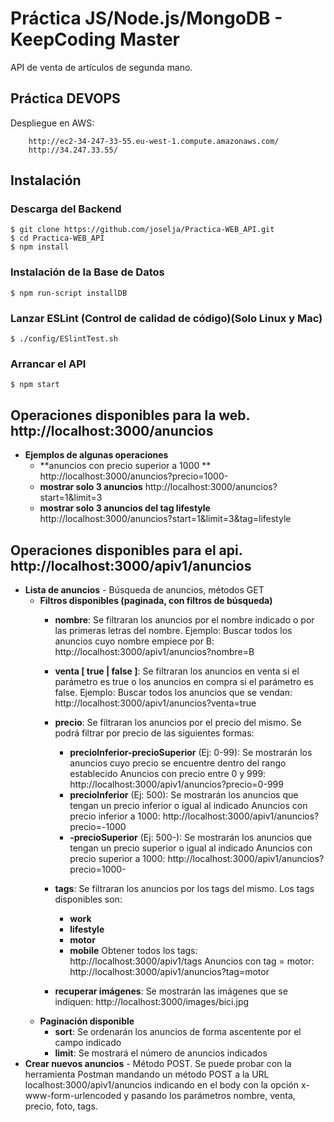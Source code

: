 <h1>Práctica JS/Node.js/MongoDB - KeepCoding Master</h1>

API de venta de artículos de segunda mano.

## Práctica DEVOPS
Despliegue en AWS: 

		http://ec2-34-247-33-55.eu-west-1.compute.amazonaws.com/  
		http://34.247.33.55/


## Instalación
### Descarga del Backend
	$ git clone https://github.com/joselja/Practica-WEB_API.git
	$ cd Practica-WEB_API
	$ npm install
	
### Instalación de la Base de Datos
	$ npm run-script installDB

### Lanzar ESLint (Control de calidad de código)(Solo Linux y Mac)
	$ ./config/ESlintTest.sh

### Arrancar el API
	$ npm start

## Operaciones disponibles para la web. http://localhost:3000/anuncios
- **Ejemplos de algunas operaciones**
	* **anuncios con precio superior a 1000 ** http://localhost:3000/anuncios?precio=1000-
	* **mostrar solo 3 anuncios** http://localhost:3000/anuncios?start=1&limit=3
	* **mostrar solo 3 anuncios del tag lifestyle** http://localhost:3000/anuncios?start=1&limit=3&tag=lifestyle
	
## Operaciones disponibles para el api. http://localhost:3000/apiv1/anuncios
- **Lista de anuncios** - Búsqueda de anuncios, métodos GET
    - **Filtros disponibles (paginada, con filtros de búsqueda)**
        * **nombre**: Se filtraran los anuncios por el nombre indicado o por las primeras letras del nombre.
                        Ejemplo: Buscar todos los anuncios cuyo nombre empiece por B:
                        http://localhost:3000/apiv1/anuncios?nombre=B

        * **venta [ true | false ]**: Se filtraran los anuncios en venta si el parámetro es true o los anuncios en compra si el parámetro es false.
                        Ejemplo: Buscar todos los anuncios que se vendan:
                        http://localhost:3000/apiv1/anuncios?venta=true

        * **precio**: Se filtraran los anuncios por el precio del mismo. Se podrá filtrar por precio de las siguientes formas:
            * **precioInferior-precioSuperior** (Ej: 0-99): Se mostrarán los anuncios cuyo precio se encuentre dentro del rango establecido
                Anuncios con precio entre 0 y 999:
                http://localhost:3000/apiv1/anuncios?precio=0-999
            * **precioInferior** (Ej: 500): Se mostrarán los anuncios que tengan un precio inferior o igual al indicado
                Anuncios con precio inferior a 1000:
                http://localhost:3000/apiv1/anuncios?precio=-1000
            * **-precioSuperior** (Ej: 500-): Se mostrarán los anuncios que tengan un precio superior o igual al indicado
                Anuncios con precio superior a 1000:
                http://localhost:3000/apiv1/anuncios?precio=1000-

        * **tags**: Se filtraran los anuncios por los tags del mismo. Los tags disponibles son:
            * **work**
            * **lifestyle**
            * **motor**
            * **mobile**
                Obtener todos los tags:
                http://localhost:3000/apiv1/tags
                Anuncios con tag = motor:
                http://localhost:3000/apiv1/anuncios?tag=motor

        * **recuperar imágenes**: Se mostrarán las imágenes que se indiquen:
                http://localhost:3000/images/bici.jpg
    - **Paginación disponible**
        * **sort**: Se ordenarán los anuncios de forma ascentente por el campo indicado
        * **limit**: Se mostrará el número de anuncios indicados
- **Crear nuevos anuncios** - Método POST. Se puede probar con la herramienta Postman mandando un método POST a la URL
                            localhost:3000/apiv1/anuncios indicando en el body con la opción x-www-form-urlencoded y pasando
                            los parámetros nombre, venta, precio, foto, tags.      

